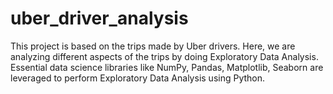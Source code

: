 # uber_driver_analysis
This project is based on the trips made by Uber drivers. Here, we are analyzing different aspects of the trips by doing Exploratory Data Analysis. Essential data science libraries like NumPy, Pandas, Matplotlib, Seaborn are leveraged to perform Exploratory Data Analysis using Python.
